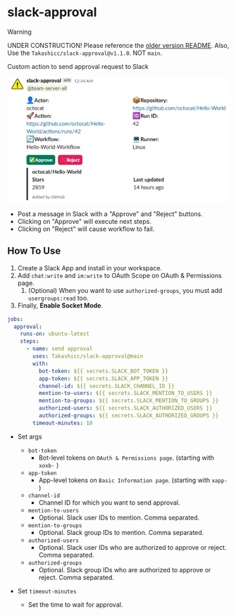 # slack-approval

> [!WARNING]
> UNDER CONSTRUCTION!
> Please reference the [older version README](https://github.com/Takashicc/slack-approval/blob/298fa3048bf704e769b8195396433c094b5d9668/README.md).
> Also, Use the `Takashicc/slack-approval@v1.1.0`. NOT `main`.

Custom action to send approval request to Slack

![](/img/approval.png)

- Post a message in Slack with a "Approve" and "Reject" buttons.
- Clicking on "Approve" will execute next steps.
- Clicking on "Reject" will cause workflow to fail.

## How To Use

1. Create a Slack App and install in your workspace.
2. Add `chat:write` and `im:write` to OAuth Scope on OAuth & Permissions page.
   1. (Optional) When you want to use `authorized-groups`, you must add `usergroups:read` too.
3. Finally, **Enable Socket Mode**.

```yml
jobs:
  approval:
    runs-on: ubuntu-latest
    steps:
      - name: send approval
        uses: Takashicc/slack-approval@main
        with:
          bot-token: ${{ secrets.SLACK_BOT_TOKEN }}
          app-token: ${{ secrets.SLACK_APP_TOKEN }}
          channel-id: ${{ secrets.SLACK_CHANNEL_ID }}
          mention-to-users: ${{ secrets.SLACK_MENTION_TO_USERS }}
          mention-to-groups: ${{ secrets.SLACK_MENTION_TO_GROUPS }}
          authorized-users: ${{ secrets.SLACK_AUTHORIZED_USERS }}
          authorized-groups: ${{ secrets.SLACK_AUTHORIZED_GROUPS }}
        timeout-minutes: 10
```

- Set args
  - `bot-token`
    - Bot-level tokens on `OAuth & Permissions page`. (starting with `xoxb-` )
  - `app-token`
    - App-level tokens on `Basic Information page`. (starting with `xapp-` )
  - `channel-id`
    - Channel ID for which you want to send approval.
  - `mention-to-users`
    - Optional. Slack user IDs to mention. Comma separated.
  - `mention-to-groups`
    - Optional. Slack group IDs to mention. Comma separated.
  - `authorized-users`
    - Optional. Slack user IDs who are authorized to approve or reject. Comma separated.
  - `authorized-groups`
    - Optional. Slack group IDs who are authorized to approve or reject. Comma separated.

- Set `timeout-minutes`
  - Set the time to wait for approval.
